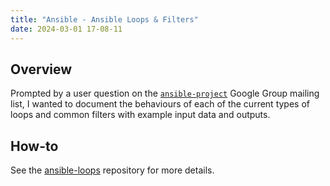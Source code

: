 ```yaml
---
title: "Ansible - Ansible Loops & Filters"
date: 2024-03-01 17-08-11
---
```


## Overview
Prompted by a user question on the [`ansible-project`](https://groups.google.com/g/ansible-project?pli=1) Google Group mailing list, I wanted to document the behaviours of each of the current types of loops and common filters with example input data and outputs.

## How-to
See the [ansible-loops](https://github.com/wmcdonald404/ansible-loops) repository for more details.